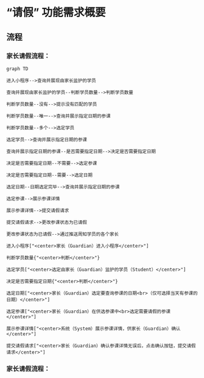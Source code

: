 # “请假” 功能需求概要

## 流程

### 家长请假流程：

```mermaid
graph TD

进入小程序-->查询并展现由家长监护的学员

查询并展现由家长监护的学员--判断学员数量-->判断学员数量

判断学员数量--没有-->提示没有匹配的学员

判断学员数量--唯一-->查询并展示指定日期的参课

判断学员数量--多个-->选定学员

选定学员-->查询并展示指定日期的参课

查询并展示指定日期的参课--是否需要指定日期-->决定是否需要指定日期

决定是否需要指定日期--不需要-->选定参课

决定是否需要指定日期--需要-->选定日期

选定日期--日期选定完毕-->查询并展示指定日期的参课

选定参课-->展示参课详情

展示参课详情-->提交请假请求

提交请假请求-->更改参课状态为已请假

更改参课状态为已请假-->通过推送周知学员的各个家长

进入小程序["<center>家长（Guardian）进入小程序</center>"]

判断学员数量{"<center>判断</center>"}

选定学员["<center>选定由家长（Guardian）监护的学员（Student）</center>"]

决定是否需要指定日期{"<center>判断</center>"}

选定日期["<center>家长（Guardian）选定要查询参课的日期<br>（仅可选择当天有参课的日期）</center>"]

选定参课["<center>家长（Guardian）在供选参课中<br>选定需要请假的参课</center>"]

展示参课详情["<center>系统（System）展示参课详情，供家长（Guardian）确认</center>"]

提交请假请求["<center>家长（Guardian）确认参课详情无误后，点击确认按钮，提交请假请求</center>"]

```

### 家长请假流程：
<!--stackedit_data:
eyJoaXN0b3J5IjpbMTQyMDIyMzU1NCwtOTMyMDgyMjcyLC0xMz
k3NzcwNjQ0LDIxMDI5NjkwNTMsLTE1NDk1NTc2MjAsMTM0NzE4
Nzc0NiwzMTQ3OTc5NTUsLTUyOTU4MjI0LDExMDIzNjk1Myw4ND
I0MDUwMDYsMTk0OTg5NTE1MywtMzkzNDY3NTkyLC0xMjg4MjEy
NjEzLDE5Njk1Nzg0NjEsLTIxMDk0NzM2MzIsNjUzODc2NjEsMj
M2ODQzNDMsMjEwMzkyMzMyMiw4MzI1NTg0OTQsLTEzMDAyMDk5
NTRdfQ==
-->